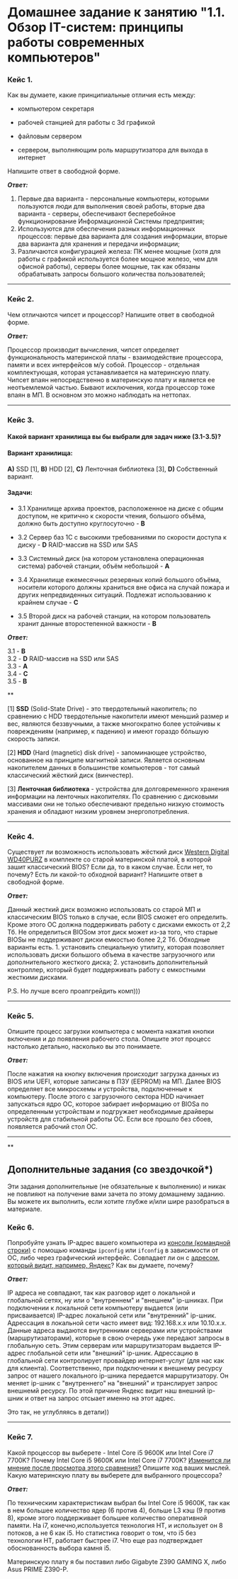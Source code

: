 # Домашнее задание к занятию "1.1. Обзор IT-систем: принципы работы современных компьютеров"

### Кейс 1. 

Как вы думаете, какие принципиальные отличия есть между: 

* компьютером секретаря

* рабочей станцией для работы с 3d графикой

* файловым сервером

* сервером, выполняющим роль маршрутизатора для выхода в интернет

Напишите ответ в свободной форме.

***Ответ:***

1. Первые два варианта - персональные компьютеры, которыми пользуются люди для выполнения своей работы, вторые два варианта - серверы, обеспечивают бесперебойное функционирование Информационной Системы предприятия;
2. Используются для обеспечения разных информационных процессов: первые два варианта для создания информации, вторые два варианта для хранения и передачи информации;
2. Различаются конфигурацией железа: ПК менее мощные (хотя для работы с графикой используется более мощное железо, чем для офисной работы), серверы более мощные, так как обязаны обрабатывать запросы большого количества пользователей;

---

### Кейс 2. 

Чем отличаются чипсет и процессор? Напишите ответ в свободной форме.

***Ответ:***

Процессор производит вычисления, чипсет определяет функциональность материнской платы - взаимодействие процессора, памяти и всех интерфейсов м/у собой. Процессор - отдельная комплектующая, которая устанавливается на материнскую плату. Чипсет впаян непосредственно в материнскую плату и является ее неотъемлемой частью. Бывают исключения, когда процессор тоже впаян в МП. В основном это можно наблюдать на неттопах.

---

### Кейс 3. 

#### Какой вариант хранилища вы бы выбрали для задач ниже (3.1-3.5)?


#### Вариант хранилища:

**А)** SSD [1], **B)** HDD [2], **C)** Ленточная библиотека [3], **D)** Собственный вариант.

#### Задачи:

* 3.1 Хранилище архива проектов, расположенное на диске с общим доступом, не критично к скорости чтения, большого объёма, должно быть доступно круглосуточно - **В**

* 3.2 Сервер баз 1С с высокими требованиями по скорости доступа к диску - **D** RAID-массив на SSD или SAS 

* 3.3 Системный диск (на котором установлена операционная система) рабочей станции, объём небольшой - **A**

* 3.4 Хранилище ежемесячных резервных копий большого объёма, носители которого должны храниться вне офиса на случай пожара и других непредвиденных ситуаций. Подлежат использованию к крайнем случае - **C**

* 3.5 Второй диск на рабочей станции, на котором пользователь хранит данные второстепенной важности - **B**

***Ответ:***

3.1 - **B**                                                                                                                          
3.2 - **D** RAID-массив на SSD или SAS                                                                                               
3.3 - **A**                                                                                                                          
3.4 - **C**                                                                                                                         
3.5 - **B**                                                                                                                         

**

[1] **SSD** (Solid-State Drive) - это твердотельный накопитель; по сравнению с HDD твердотельные накопители имеют меньший размер и вес, являются беззвучными, а также многократно более устойчивы к повреждениям (например, к падению) и имеют гораздо бóльшую скорость записи.  

[2] **HDD** (Hard (magnetic) disk drive) - запоминающее устройство, основанное на принципе магнитной записи. Является основным накопителем данных в большинстве компьютеров - тот самый классический жёсткий диск (винчестер).

[3] **Ленточная библиотека** - устройства для долговременного хранения информации на ленточных накопителях. По сравнению с дисковыми массивами они не только обеспечивают предельно низкую стоимость хранения и обладают низким уровнем энергопотребления.

---

### Кейс 4. 

Существует ли возможность использовать жёсткий диск [Western Digital WD40PURZ](https://market.yandex.ru/product--zhestkii-disk-western-digital-wd40purz/1729220435) в комплекте со старой материнской платой, в которой зашит классический BIOS? 
Если да, то в каком случае. Если нет, то почему? Есть ли какой-то обходной вариант? Напишите ответ в свободной форме.

***Ответ:***

Данный жесткий диск возможно использовать со старой МП и классическим BIOS только в случае, если BIOS сможет его определить. Кроме этого ОС должна поддерживать работу с дисками емкость от 2,2 Тб. Не определиться BIOSом этот диск может из-за того, что старые BIOSы не поддерживают диски емкостью более 2,2 Тб. Обходные варианты есть. 1. установить специальную утилиту, которая позволяет использовать диски большого объема в качестве загрузочного или дополнительного жесткого диска; 2. установить дополнительный контроллер, который будет поддерживать работу с емкостными жесткими дисками.

P.S. Но лучше всего проапгрейдить комп)))

---

### Кейс 5. 

Опишите процесс загрузки компьютера с момента нажатия кнопки включения и до появления рабочего стола. 
Опишите этот процесс настолько детально, насколько вы это понимаете.

***Ответ:***

После нажатия на кнопку включения происходит загрузка данных из BIOS или UEFI, которые записаны в ПЗУ (EEPROM) на МП. Далее BIOS определяет все микросхемы и устройства, подключенные к компьютеру. После этого с загрузочного сектора HDD начинает запускаться ядро ОС, которое забирает информацию от BIOSa по определенным устройствам и подгружает необходимые драйверы устройств для стабильной работы ОС. Если все прошло без сбоев, появляется рабочий стол ОС.

---

**

## Дополнительные задания (со звездочкой*)
Эти задания дополнительные (не обязательные к выполнению) и никак не повлияют на получение вами зачета по этому домашнему заданию. Вы можете их выполнить, если хотите глубже и/или шире разобраться в материале.

### Кейс 6. 

Попробуйте узнать IP-адрес вашего компьютера из [консоли (командной строки)](https://webkyrs.info/post/chto-takoe-komandnaia-stroka-kak-ee-zapustit-na-windows-linux-i-mac) с помощью команды `ipconfig` или `ifconfig` в зависимости от ОС, либо через графический интерфейс.
Совпадает ли он с [адресом, который видит, например, Яндекс](https://internet.yandex.ru)? Как вы думаете, почему?

***Ответ:***

IP адреса не совпадают, так как разговор идет о локальной и глобальной сетях, ну или о "внутреннем" и "внешнем" ip-шниках. При подключении к локальной сети компьютеру выдается (или присваивается) IP-адрес локальной сети или "внутренний" ip-шник. Адрессация в локальной сети часто имеет вид: 192.168.х.х или 10.10.х.х. Данные адреса выдаются внутренними серверами или устройствами (маршрутизаторами), которые в свою очередь уже передают запросы в глобальную сеть. Этим серверам или маршрутизаторам выдается IP-адрес глобальной сети или "внешний" ip-шник. Адрессацию в глобальной сети контролирует провайдер интернет-услуг (для нас как для клиента). Соответственно, при подключении к внешнему ресурсу запрос от нашего локального ip-шника передается маршрутизатору. Он меняет ip-шник с "внутреннего" на "внешний" и транслирует запрос внешнемй ресурсу. По этой причине Яндекс видит наш внешний ip-шник и ответ на запрос отсыает именно на этот адрес. 

Это так, не углубляясь в детали))

---

### Кейс 7. 

Какой процессор вы выберете - Intel Core i5 9600K или Intel Core i7 7700K?
Почему Intel Core i5 9600K или Intel Core i7 7700K? [Изменится ли мнение после просмотра этого сравнения?](https://cpu.userbenchmark.com/Compare/Intel-Core-i5-9600K-vs-Intel-Core-i7-7700K/4031vs3647) Опишите ход ваших мыслей. 
Какую материнскую плату вы выберете для выбранного процессора? 

***Ответ:***

По техническим характеристикам выбрал бы Intel Core i5 9600K, так как в нем большее количество ядер (6 против 4), больше L3 кэш (9 против 8), кроме этого поддерживает большее количество оперативной памяти. На i7, конечно,используется технология HT, и использует он 8 потоков, а не 6 как i5. Но статистика говорит о том, что i5 без технологии HT, работает быстрее i7. Что еще раз подтверждает обоснованность выбора камня i5.

Материнскую плату я бы поставил либо Gigabyte Z390 GAMING X, либо Asus PRIME Z390-P.
